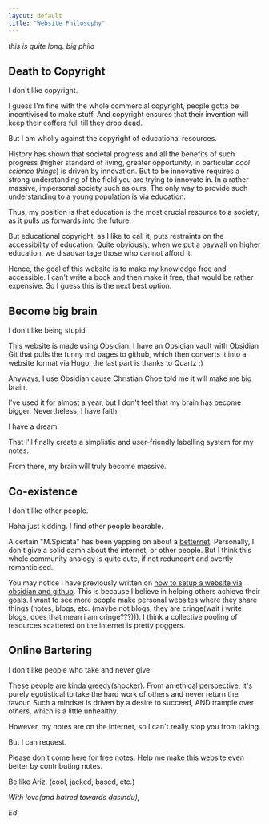 ```yaml
---
layout: default
title: "Website Philosophy"
---
```


*this is quite long. big philo*

## Death to Copyright

I don't like copyright.

I guess I'm fine with the whole commercial copyright, people gotta be incentivised to make stuff. And copyright ensures that their invention will keep their coffers full till they drop dead.

But I am wholly against the copyright of educational resources. 

History has shown that societal progress and all the benefits of such progress (higher standard of living, greater opportunity, in particular *cool science things*) is driven by innovation. But to be innovative requires a strong understanding of the field you are trying to innovate in. In a rather massive, impersonal society such as ours, The only way to provide such understanding to a young population is via education. 

Thus, my position is that education is the most crucial resource to a society, as it pulls us forwards into the future.

But educational copyright, as I like to call it, puts restraints on the accessibility of education. Quite obviously, when we put a paywall on higher education, we disadvantage those who cannot afford it.

Hence, the goal of this website is to make my knowledge free and accessible. I can't write a book and then make it free, that would be rather expensive. So I guess this is the next best option.

## Become big brain

I don't like being stupid.

This website is made using Obsidian. I have an Obsidian vault with Obsidian Git that pulls the funny md pages to github, which then converts it into a website format via Hugo, the last part is thanks to Quartz :)

Anyways, I use Obsidian cause Christian Choe told me it will make me big brain.

I've used it for almost a year, but I don't feel that my brain has become bigger. Nevertheless, I have faith. 

I have a dream.

That I'll finally create a simplistic and user-friendly labelling system for my notes.

From there, my brain will truly become massive.

## Co-existence

I don't like other people.

Haha just kidding. I find other people bearable. 

A certain "M.Spicata" has been yapping on about a [betternet](https://spicata.github.io/betternet/). Personally, I don't give a solid damn about the internet, or other people. But I think this whole community analogy is quite cute, if not redundant and overtly romanticised. 

You may notice I have previously written on [how to setup a website via obsidian and github](25-02-2023%20How%20to%20make%20a%20note-taking%20website%20WITHOUT%20PAYING.md). This is because I believe in helping others achieve their goals. I want to see more people make personal websites where they share things (notes, blogs, etc. (maybe not blogs, they are cringe(wait i write blogs, does that mean i am cringe???))). I think a collective pooling of resources scattered on the internet is pretty poggers.

## Online Bartering

I don't like people who take and never give.

These people are kinda greedy(shocker). From an ethical perspective, it's purely egotistical to take the hard work of others and never return the favour. Such a mindset is driven by a desire to succeed, AND trample over others, which is a little unhealthy.

However, my notes are on the internet, so I can't really stop you from taking.

But I can request.

Please don't come here for free notes. Help me make this website even better by contributing notes.

Be like Ariz. (cool, jacked, based, etc.)


*With love(and hatred towards dasindu),*

*Ed*